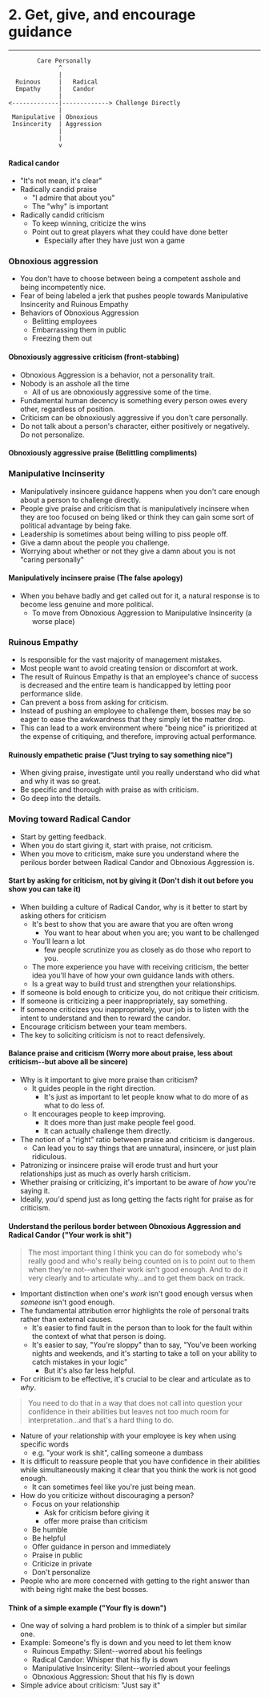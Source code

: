 # 2. Get, give, and encourage guidance
----

```
        Care Personally
              ^
              |
  Ruinous     |   Radical
  Empathy     |   Candor
              |
<-------------|-------------> Challenge Directly
              |
 Manipulative | Obnoxious
 Insincerity  | Aggression
              |
              |
              v
```

#### Radical candor
- "It's not mean, it's clear"
- Radically candid praise
  - "I admire that about you"
  - The "why" is important
- Radically candid criticism
  - To keep winning, criticize the wins
  - Point out to great players what they could have done better
    - Especially after they have just won a game

### Obnoxious aggression

- You don't have to choose between being a competent asshole and being incompetently nice.
- Fear of being labeled a jerk that pushes people towards Manipulative Insincerity and Ruinous Empathy
- Behaviors of Obnoxious Aggression
  - Belitting employees
  - Embarrassing them in public
  - Freezing them out

#### Obnoxiously aggressive criticism (front-stabbing)

- Obnoxious Aggression is a behavior, not a personality trait.
- Nobody is an asshole all the time
  - All of us are obnoxiously aggressive some of the time.
- Fundamental human decency is something every person owes every other, regardless of position.
- Criticism can be obnoxiously aggressive if you don't care personally.
- Do not talk about a person's character, either positively or negatively. Do not personalize.

#### Obnoxiously aggressive praise (Belittling compliments)

### Manipulative Incinserity

- Manipulatively insincere guidance happens when you don't care enough about a person to challenge directly.
- People give praise and criticism that is manipulatively incinsere when they are too focused on being liked or think they can gain some sort of political advantage by being fake.
- Leadership is sometimes about being willing to piss people off.
- Give a damn about the people you challenge.
- Worrying about whether or not they give a damn about you is not "caring personally"

#### Manipulatively incinsere praise (The false apology)

- When you behave badly and get called out for it, a natural response is to become less genuine and more political.
  - To move from Obnoxious Aggression to Manipulative Insincerity (a worse place)

### Ruinous Empathy

- Is responsible for the vast majority of management mistakes.
- Most people want to avoid creating tension or discomfort at work.
- The result of Ruinous Empathy is that an employee's chance of success is decreased and the entire team is handicapped by letting poor performance slide.
- Can prevent a boss from asking for criticism.
- Instead of pushing an employee to challenge them, bosses may be so eager to ease the awkwardness that they simply let the matter drop.
- This can lead to a work environment where "being nice" is prioritized at the expense of critiquing, and therefore, improving actual performance.

#### Ruinously empathetic praise ("Just trying to say something nice")

- When giving praise, investigate until you really understand who did what and why it was so great.
- Be specific and thorough with praise as with criticism.
- Go deep into the details.

### Moving toward Radical Candor

- Start by getting feedback.
- When you do start giving it, start with praise, not criticism.
- When you move to criticism, make sure you understand where the perilous border between Radical Candor and Obnoxious Aggression is.

#### Start by asking for criticism, not by giving it (Don't dish it out before you show you can take it)

- When building a culture of Radical Candor, why is it better to start by asking others for criticism
  - It's best to show that you are aware that you are often wrong
    - You want to hear about when you are; you want to be challenged
  - You'll learn a lot
    - few people scrutinize you as closely as do  those who report to you.
  - The more experience you have with receiving criticism, the better idea you'll have of how your own guidance lands with others.
  - Is a great way to build trust and strengthen your relationships.
- If someone is bold enough to criticize you, do not critique their criticism.
- If someone is criticizing a peer inappropriately, say something.
- If someone criticizes you inappropriately, your job is to listen with the intent to understand and then to reward the candor.
- Encourage criticism between your team members.
- The key to soliciting criticism is not to react defensively.

#### Balance praise and criticism (Worry more about praise, less about criticism--but above all be sincere)

- Why is it important to give more praise than criticism?
  - It guides people in the right direction.
    - It's just as important to let people know what to do more of as what to do less of.
  - It encourages people to keep improving.
    - It does more than just make people feel good.
    - It can actually challenge them directly.
- The notion of a "right" ratio between praise and criticism is dangerous.
  - Can lead you to say things that are unnatural, insincere, or just plain ridiculous.
- Patronizing or insincere praise will erode trust and hurt your relationships just as much as overly harsh criticism.
- Whether praising or criticizing, it's important to be aware of _how_ you're saying it.
- Ideally, you'd spend just as long getting the facts right for praise as for criticism.

#### Understand the perilous border between Obnoxious Aggression and Radical Candor ("Your work is shit")

> The most important thing I think you can do for somebody who's really good and who's really being counted on is to point out to them when they're not--when their work isn't good enough. And to do it very clearly and to articulate why...and to get them back on track.

- Important distinction when one's _work_ isn't good enough versus when _someone_ isn't good enough.
- The fundamental attribution error highlights the role of personal traits rather than external causes.
  - It's easier to find fault in the person than to look for the fault within the context of what that person is doing.
  - It's easier to say, "You're sloppy" than to say, "You've been working nights and weekends, and it's starting to take a toll on your ability to catch mistakes in your logic"
    - But it's also far less helpful.
- For criticism to be effective, it's crucial to be clear and articulate as to _why_.

> You need to do that in a way that does not call into question your confidence in their abilities but leaves not too much room for interpretation...and that's a hard thing to do.

- Nature of your relationship with your employee is key when using specific words
  - e.g. "your work is shit", calling someone a dumbass
- It is difficult to reassure people that you have confidence in their abilities while simultaneously making it clear that you think the work is not good enough.
  - It can sometimes feel like you're just being mean.
- How do you criticize without discouraging a person?
  - Focus on your relationship
    - Ask for criticism before giving it
    - offer more praise than criticism
  - Be humble
  - Be helpful
  - Offer guidance in person and immediately
  - Praise in public
  - Criticize in private
  - Don't personalize
- People who are more concerned with getting to the right answer than with being right make the best bosses.

#### Think of a simple example ("Your fly is down")

- One way of solving a hard problem is to think of a simpler but similar one.
- Example: Someone's fly is down and you need to let them know
  - Ruinous Empathy: Silent--worred about his feelings
  - Radical Candor: Whisper that his fly is down
  - Manipulative Insincerity: Silent--worried about your feelings
  - Obnoxious Aggression: Shout that his fly is down
- Simple advice about criticism: "Just say it"
